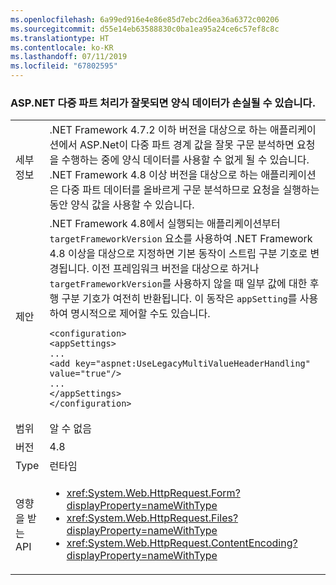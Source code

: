 ```yaml
---
ms.openlocfilehash: 6a99ed916e4e86e85d7ebc2d6ea36a6372c00206
ms.sourcegitcommit: d55e14eb63588830c0ba1ea95a24ce6c57ef8c8c
ms.translationtype: HT
ms.contentlocale: ko-KR
ms.lasthandoff: 07/11/2019
ms.locfileid: "67802595"
---
```

### <a name="aspnet-incorrect-multipart-handling-may-result-in-lost-form-data"></a>ASP.NET 다중 파트 처리가 잘못되면 양식 데이터가 손실될 수 있습니다.

|   |   |
|---|---|
|세부 정보|.NET Framework 4.7.2 이하 버전을 대상으로 하는 애플리케이션에서 ASP.Net이 다중 파트 경계 값을 잘못 구문 분석하면 요청을 수행하는 중에 양식 데이터를 사용할 수 없게 될 수 있습니다. .NET Framework 4.8 이상 버전을 대상으로 하는 애플리케이션은 다중 파트 데이터를 올바르게 구문 분석하므로 요청을 실행하는 동안 양식 값을 사용할 수 있습니다.|
|제안|.NET Framework 4.8에서 실행되는 애플리케이션부터 <code>targetFrameworkVersion</code> 요소를 사용하여 .NET Framework 4.8 이상을 대상으로 지정하면 기본 동작이 스트립 구분 기호로 변경됩니다. 이전 프레임워크 버전을 대상으로 하거나 <code>targetFrameworkVersion</code>를 사용하지 않을 때 일부 값에 대한 후행 구분 기호가 여전히 반환됩니다. 이 동작은 <code>appSetting</code>를 사용하여 명시적으로 제어할 수도 있습니다.<pre><code class="lang-xml">&lt;configuration&gt;&#13;&#10;&lt;appSettings&gt;&#13;&#10;...&#13;&#10;&lt;add key=&quot;aspnet:UseLegacyMultiValueHeaderHandling&quot;  value=&quot;true&quot;/&gt;&#13;&#10;...&#13;&#10;&lt;/appSettings&gt;&#13;&#10;&lt;/configuration&gt;&#13;&#10;</code></pre>|
|범위|알 수 없음|
|버전|4.8|
|Type|런타임|
|영향을 받는 API|<ul><li><xref:System.Web.HttpRequest.Form?displayProperty=nameWithType></li><li><xref:System.Web.HttpRequest.Files?displayProperty=nameWithType></li><li><xref:System.Web.HttpRequest.ContentEncoding?displayProperty=nameWithType></li></ul>|


